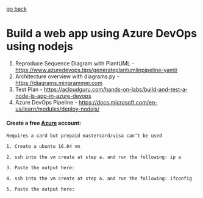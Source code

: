    <!-- Copyright 2020 SJULTRA, inc.

   Licensed under the Apache License, Version 2.0 (the "License");
   you may not use this file except in compliance with the License.
   You may obtain a copy of the License at

       http://www.apache.org/licenses/LICENSE-2.0

   Unless required by applicable law or agreed to in writing, software
   distributed under the License is distributed on an "AS IS" BASIS,
   WITHOUT WARRANTIES OR CONDITIONS OF ANY KIND, either express or implied.
   See the License for the specific language governing permissions and
   limitations under the License. -->

[go back](../Getting-Started)

	
# Build a web app using Azure DevOps using nodejs
1. Reproduce Sequence Diagram with PlantUML - https://www.azuredevops.tips/generateplantumlinpipeline-yaml/
1. Architecture overview with diagrams.py - https://diagrams.mingrammer.com
1. Test Plan - https://acloudguru.com/hands-on-labs/build-and-test-a-node-js-app-in-azure-devops
1. Azure DevOps Pipeline - https://docs.microsoft.com/en-us/learn/modules/deploy-nodejs/

#### Create a free [Azure](https://azure.microsoft.com/en-us/free/) account:
    Requires a card but prepaid mastercard/visa can’t be used
    
    1. Create a ubuntu 16.04 vm

    2. ssh into the vm create at step a. and run the following: ip a

    3. Paste the output here:

    4. ssh into the vm create at step a. and run the following: ifconfig

    5. Paste the output here: